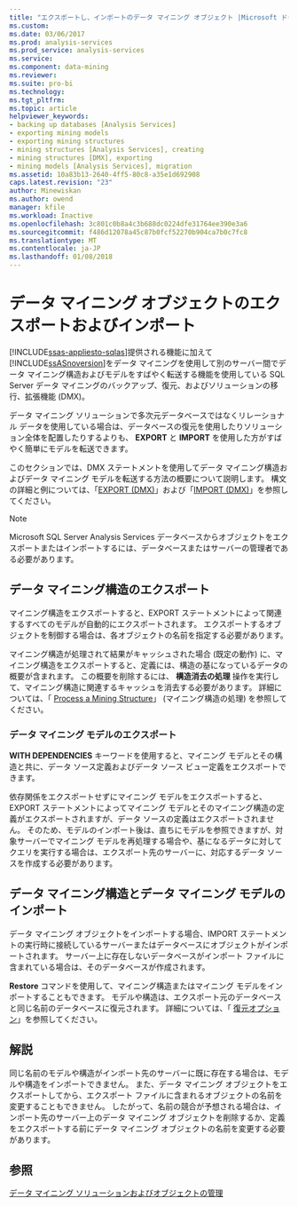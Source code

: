 ```yaml
---
title: "エクスポートし、インポートのデータ マイニング オブジェクト |Microsoft ドキュメント"
ms.custom: 
ms.date: 03/06/2017
ms.prod: analysis-services
ms.prod_service: analysis-services
ms.service: 
ms.component: data-mining
ms.reviewer: 
ms.suite: pro-bi
ms.technology: 
ms.tgt_pltfrm: 
ms.topic: article
helpviewer_keywords:
- backing up databases [Analysis Services]
- exporting mining models
- exporting mining structures
- mining structures [Analysis Services], creating
- mining structures [DMX], exporting
- mining models [Analysis Services], migration
ms.assetid: 10a83b13-2640-4ff5-80c8-a35e1d692908
caps.latest.revision: "23"
author: Minewiskan
ms.author: owend
manager: kfile
ms.workload: Inactive
ms.openlocfilehash: 3c801c0b8a4c3b688dc0224dfe31764ee390e3a6
ms.sourcegitcommit: f486d12078a45c87b0fcf52270b904ca7b0c7fc8
ms.translationtype: MT
ms.contentlocale: ja-JP
ms.lasthandoff: 01/08/2018
---
```

# <a name="export-and-import-data-mining-objects"></a>データ マイニング オブジェクトのエクスポートおよびインポート
[!INCLUDE[ssas-appliesto-sqlas](../../includes/ssas-appliesto-sqlas.md)]提供される機能に加えて[!INCLUDE[ssASnoversion](../../includes/ssasnoversion-md.md)]をデータ マイニングを使用して別のサーバー間でデータ マイニング構造およびモデルをすばやく転送する機能を使用している SQL Server データ マイニングのバックアップ、復元、およびソリューションの移行、拡張機能 (DMX)。  
  
 データ マイニング ソリューションで多次元データベースではなくリレーショナル データを使用している場合は、データベースの復元を使用したりソリューション全体を配置したりするよりも、 **EXPORT** と **IMPORT** を使用した方がすばやく簡単にモデルを転送できます。  
  
 このセクションでは、DMX ステートメントを使用してデータ マイニング構造およびデータ マイニング モデルを転送する方法の概要について説明します。 構文の詳細と例については、「[EXPORT (DMX)](../../dmx/export-dmx.md)」および「[IMPORT (DMX)](../../dmx/import-dmx.md)」を参照してください。  
  
> [!NOTE]  
>  Microsoft SQL Server Analysis Services データベースからオブジェクトをエクスポートまたはインポートするには、データベースまたはサーバーの管理者である必要があります。  
  
## <a name="exporting-data-mining-structures"></a>データ マイニング構造のエクスポート  
 マイニング構造をエクスポートすると、EXPORT ステートメントによって関連するすべてのモデルが自動的にエクスポートされます。 エクスポートするオブジェクトを制御する場合は、各オブジェクトの名前を指定する必要があります。  
  
 マイニング構造が処理されて結果がキャッシュされた場合 (既定の動作) に、マイニング構造をエクスポートすると、定義には、構造の基になっているデータの概要が含まれます。 この概要を削除するには、 **構造消去の処理** 操作を実行して、マイニング構造に関連するキャッシュを消去する必要があります。 詳細については、「 [Process a Mining Structure](../../analysis-services/data-mining/process-a-mining-structure.md)」 (マイニング構造の処理) を参照してください。  
  
### <a name="exporting-data-mining-models"></a>データ マイニング モデルのエクスポート  
 **WITH DEPENDENCIES** キーワードを使用すると、マイニング モデルとその構造と共に、データ ソース定義およびデータ ソース ビュー定義をエクスポートできます。  
  
 依存関係をエクスポートせずにマイニング モデルをエクスポートすると、EXPORT ステートメントによってマイニング モデルとそのマイニング構造の定義がエクスポートされますが、データ ソースの定義はエクスポートされません。 そのため、モデルのインポート後は、直ちにモデルを参照できますが、対象サーバーでマイニング モデルを再処理する場合や、基になるデータに対してクエリを実行する場合は、エクスポート先のサーバーに、対応するデータ ソースを作成する必要があります。  
  
## <a name="importing-data-mining-structures-and-models"></a>データ マイニング構造とデータ マイニング モデルのインポート  
 データ マイニング オブジェクトをインポートする場合、IMPORT ステートメントの実行時に接続しているサーバーまたはデータベースにオブジェクトがインポートされます。 サーバー上に存在しないデータベースがインポート ファイルに含まれている場合は、そのデータベースが作成されます。  
  
 **Restore** コマンドを使用して、マイニング構造またはマイニング モデルをインポートすることもできます。 モデルや構造は、エクスポート元のデータベースと同じ名前のデータベースに復元されます。 詳細については、「 [復元オプション](../../analysis-services/multidimensional-models/restore-options.md)」を参照してください。  
  
## <a name="remarks"></a>解説  
 同じ名前のモデルや構造がインポート先のサーバーに既に存在する場合は、モデルや構造をインポートできません。 また、データ マイニング オブジェクトをエクスポートしてから、エクスポート ファイルに含まれるオブジェクトの名前を変更することもできません。 したがって、名前の競合が予想される場合は、インポート先のサーバー上のデータ マイニング オブジェクトを削除するか、定義をエクスポートする前にデータ マイニング オブジェクトの名前を変更する必要があります。  
  
## <a name="see-also"></a>参照  
 [データ マイニング ソリューションおよびオブジェクトの管理](../../analysis-services/data-mining/management-of-data-mining-solutions-and-objects.md)  
  
  
